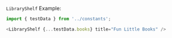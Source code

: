 `LibraryShelf` Example:

```js
import { testData } from '../constants';

<LibraryShelf {...testData.books} title="Fun Little Books" />
```
